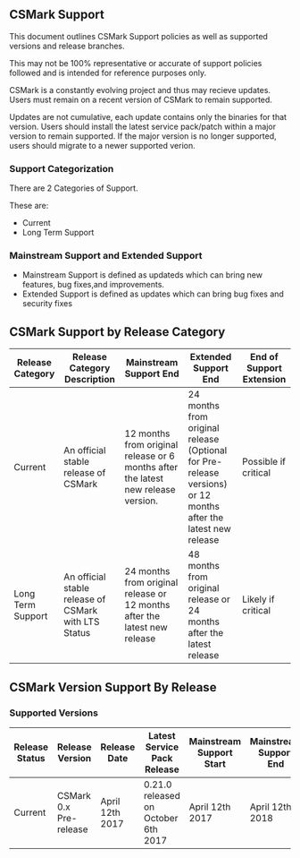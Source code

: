 ## CSMark Support
This document outlines CSMark Support policies as well as supported versions and release branches.

This may not be 100% representative or accurate of support policies followed and is intended for reference purposes only.

CSMark is a constantly evolving project and thus may recieve updates. Users must remain on a recent version of CSMark to remain supported. 

Updates are not cumulative, each update contains only the binaries for that version. Users should install the latest service pack/patch within a major version to remain supported. If the major version is no longer supported, users should migrate to a newer supported verion.

### Support Categorization
There are 2 Categories of Support.

These are:
* Current
* Long Term Support

### Mainstream Support and Extended Support
* Mainstream Support is defined as updateds which can bring new features, bug fixes,and improvements.
* Extended Support is defined as updates which can bring bug fixes and security fixes

## CSMark Support by Release Category
| Release Category  | Release Category Description | Mainstream Support End | Extended Support End | End of Support Extension|
|-------------------|------------------------------|--------------------------------|------------------------------|----------------|
| Current | An official stable release of CSMark | 12 months from original release or 6 months after the latest new release version. | 24 months from original release (Optional for Pre-release versions) or 12 months after the latest new release | Possible if critical|
| Long Term Support | An official stable release of CSMark with LTS Status | 24 months from original release or 12 months after the latest new release | 48 months from original release or 24 months after the latest release | Likely if critical|

## CSMark Version Support By Release

### Supported Versions

| Release Status | Release Version  |  Release Date | Latest Service Pack Release | Mainstream Support Start | Mainstream Support End | Extended Support End |
|-------------------|---------------|--------------|-------------------------|-------------------------|----------------|----------------|
| Current | CSMark 0.x Pre-release | April 12th 2017 | 0.21.0 released on October 6th 2017 | April 12th 2017 | April 12th 2018 | - |
